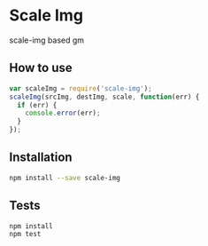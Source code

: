 # Scale Img

scale-img based gm

## How to use

```js
var scaleImg = require('scale-img');
scaleImg(srcImg, destImg, scale, function(err) {
  if (err) {
    console.error(err);
  }
});
```

## Installation
```sh
npm install --save scale-img
```

## Tests
```sh
npm install
npm test
```